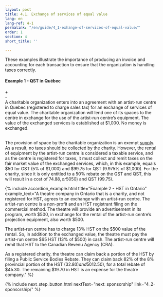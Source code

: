 ```yaml
---
layout: post
title: 4.1. Exchange of services of equal value
lang: en
lang-ref: 4-1
permalink: "/en/guide/4_1-exhange-of-services-of-equal-value/"
order: 1
section: 4
short_title: ''

---
```

These examples illustrate the importance of producing an invoice and accounting for each transaction to ensure that the organization is handling taxes correctly.

<div class="outer-accordion-wrapper">
  <div class="example-text-wrapper">
      <h4 class="include-title">Example 1 - QST in Québec</h4>
    <div class="close">+</div>
    <div class="open">-</div>
  </div>
  <div class="example-wrapper">
A charitable organization enters into an agreement with an artist-run centre in Quebec (registered to charge sales tax) for an exchange of services of equal value. The charitable organization will lend one of its spaces to the centre in exchange for the use of the artist-run centre’s equipment. The value of the exchanged services is established at $1,000. No money is exchanged.<br/><br/>

The provision of space by the charitable organization is an exempt <a class="tip" href="{{site.baseurl}}/en/toolkit/glossary#supply" target="_blank" title="The provision of property or a service in any way, including sale, transfer, barter, exchange, licence, rental, lease, gift, and disposition.">supply</a>. As a result, no taxes should be collected by the charity. However, the rental of equipment by the artist-run centre is considered a taxable service, and as the centre is registered for taxes, it must collect and remit taxes on the fair market value of the exchanged services, which, in this example, equals $50 for GST (5% of $1,000) and $99.75 for QST (9.975% of $1,000). For the charity, since it is only entitled to a 50% rebate on the GST and QST, this will result in a cost of $74.88, or 50% of the GST ($50) and QST (99.75).
  </div>
</div>

{% include accordion_example.html
title="Example 2 - HST in Ontario"
example_text="A theatre company in Ontario that is a charity, and not registered for HST, agrees to an exchange with an artist-run centre. The artist-run centre is a non-profit and an HST registrant filing on the commercial method. The theatre will provide an advertisement in its program, worth $500, in exchange for the rental of the artist-run centre’s projection equipment, also worth $500.

The artist-run centre has to charge 13% HST on the $500 value of the rental. So, in addition to the exchanged value, the theatre must pay the artist-run centre $65 HST (13% of $500) in cash. The artist-run centre will remit that HST to the Canadian Revenu Agency (CRA).

As a registered charity, the theatre can claim back a portion of the HST by filing a Public Service Bodies Rebate. They can claim back 82% of the 8% provincial portion of the HST ($32.80) and 50% of the 5% federal portion of the HST ($12.50), for a total rebate of $45.30. The remaining $19.70 in HST is an expense for the theatre company."
%}

{% include next_step_button.html nextText="next: sponsorship" link="4_2-sponsorship/" %}